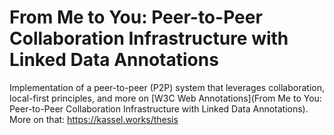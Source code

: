 # From Me to You: Peer-to-Peer Collaboration Infrastructure with Linked Data Annotations

Implementation of a peer-to-peer (P2P) system that leverages collaboration, local-first principles, and more on [W3C Web Annotations](From Me to You: Peer-to-Peer Collaboration Infrastructure with Linked Data Annotations). More on that: https://kassel.works/thesis
